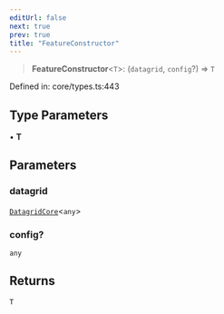 ```yaml
---
editUrl: false
next: true
prev: true
title: "FeatureConstructor"
---
```


> **FeatureConstructor**\<`T`\>: (`datagrid`, `config`?) => `T`

Defined in: core/types.ts:443

## Type Parameters

• **T**

## Parameters

### datagrid

[`DatagridCore`](/api/classes/datagridcore/)\<`any`\>

### config?

`any`

## Returns

`T`
